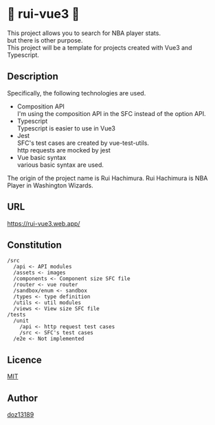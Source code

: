 :basketball: rui-vue3 :basketball:
====

This project allows you to search for NBA player stats.  
but there is other purpose.  
This project will be a template for projects created with Vue3 and Typescript.

## Description

Specifically, the following technologies are used.

- Composition API  
I'm using the composition API in the SFC instead of the option API.
- Typescript  
Typescript is easier to use in Vue3
- Jest  
  SFC's test cases are created by vue-test-utils.  
  http requests are mocked by jest
- Vue basic syntax  
various basic syntax are used.

The origin of the project name is Rui Hachimura. Rui Hachimura is NBA Player in Washington Wizards.

## URL
https://rui-vue3.web.app/

## Constitution

```
/src
  /api <- API modules
  /assets <- images
  /components <- Component size SFC file
  /router <- vue router
  /sandbox/enum <- sandbox
  /types <- type definition
  /utils <- util modules
  /views <- View size SFC file
/tests
  /unit
    /api <- http request test cases
    /src <- SFC's test cases
  /e2e <- Not implemented
```

## Licence

[MIT](https://opensource.org/licenses/mit-license.php)

## Author

[doz13189](https://github.com/doz13189)

